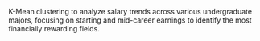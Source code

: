  K-Mean clustering to analyze salary trends across various undergraduate majors, focusing on starting and mid-career earnings to identify the most financially rewarding fields.
